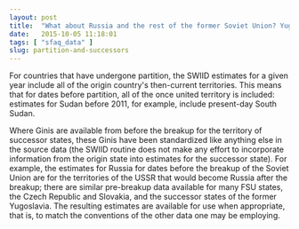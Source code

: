 ```yaml
---
layout: post
title:  "What about Russia and the rest of the former Soviet Union? Yugoslavia? Czechoslovakia? Pakistan? Sudan? Ethiopia? Why are there estimates for successor states before they actually existed?"
date:   2015-10-05 11:18:01
tags: [ "sfaq_data" ]
slug: partition-and-successors
---
```


For countries that have undergone partition, the SWIID estimates for a given year include all of the origin country's then-current territories.  This means that for dates before partition, all of the once united territory is included: estimates for Sudan before 2011, for example, include present-day South Sudan.

Where Ginis are available from before the breakup for the territory of successor states, these Ginis have been standardized like anything else in the source data (the SWIID routine does not make any effort to incorporate information from the origin state into estimates for the successor state).  For example, the estimates for Russia for dates before the breakup of the Soviet Union are for the territories of the USSR that would become Russia after the breakup; there are similar pre-breakup data available for many FSU states, the Czech Republic and Slovakia, and the successor states of the former Yugoslavia.  The resulting estimates are available for use when appropriate, that is, to match the conventions of the other data one may be employing.
